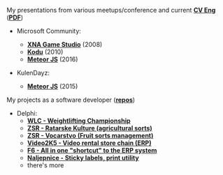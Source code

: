 
My presentations from various meetups/conference and current **[CV Eng](https://github.com/hkalic/AboutMe/blob/master/cv/Hrvoje%20Kalic%20-%20CV%20(EN)%202023.doc?raw=true)** (**[PDF](https://github.com/hkalic/AboutMe/blob/master/cv/Hrvoje%20Kalic%20-%20CV%20(EN)%202023.pdf?raw=true)**)

*	Microsoft Community:
	* **[XNA Game Studio](https://github.com/hkalic/AboutMe/blob/master/presentation/XNA%20Framework.ppt)** (2008)
	* **[Kodu](https://github.com/hkalic/AboutMe/blob/master/presentation/MSC%20-%20Kodu.pptx)** (2010)
	* **[Meteor JS](https://github.com/hkalic/AboutMe/blob/master/presentation/Meteor-MSC.01.2016.pptx)** (2016)

*	KulenDayz:
	* **[Meteor JS](https://github.com/hkalic/AboutMe/blob/master/presentation/Meteor-KulenDayz.2015.pptx)** (2015)

My projects as a software developer (**[repos](https://github.com/hkalic?tab=repositories)**)
*	Delphi:
	* **[WLC - Weightlifting Championship](https://github.com/hkalic/WLC)**
	* **[ZSR - Ratarske Kulture (agricultural sorts)](https://github.com/hkalic/ZSR-RatarskeKulture)**
	* **[ZSR - Vocarstvo (Fruit sorts management)](https://github.com/hkalic/ZSR-Vocarstvo)**
	* **[Video2K5 - Video rental store chain (ERP)](https://github.com/hkalic/Video2K5)**
	* **[F6 - All in one "shortcut" to the ERP system](https://github.com/hkalic/F6)**
	* **[Naljepnice - Sticky labels, print utility](https://github.com/hkalic/Naljepnice)**
	* there's more
